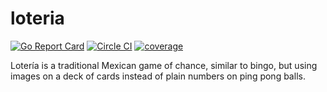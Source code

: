# loteria

[![Go Report Card](https://goreportcard.com/badge/github.com/MarioCarrion/loteria)](https://goreportcard.com/report/github.com/MarioCarrion/loteria)
[![Circle CI](https://circleci.com/gh/MarioCarrion/loteria.svg?style=svg)](https://circleci.com/gh/MarioCarrion/loteria)
[![coverage](https://gocover.io/_badge/github.com/MarioCarrion/loteria?0 "coverage")](http://gocover.io/github.com/MarioCarrion/loteria)

Lotería is a traditional Mexican game of chance, similar to bingo, but using images on a deck of cards instead of plain numbers on ping pong balls.
